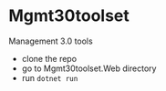 # Mgmt30toolset

Management 3.0 tools

- clone the repo
- go to Mgmt30toolset.Web directory
- run `dotnet run`
